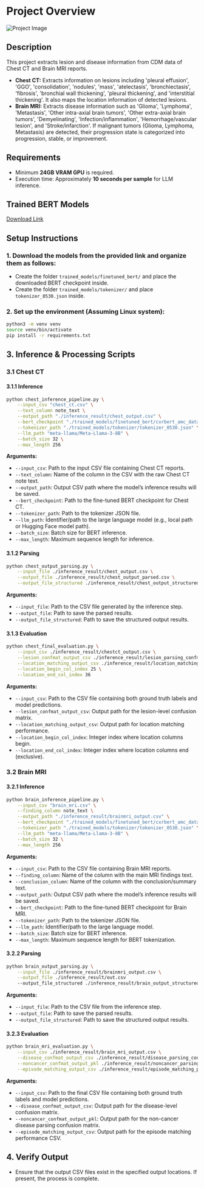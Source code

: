 # Project Overview

![Project Image](images/overview_figure.png)

## Description

This project extracts lesion and disease information from CDM data of Chest CT and Brain MRI reports.

- **Chest CT:** Extracts information on lesions including 'pleural effusion', 'GGO', 'consolidation', 'nodules', 'mass', 'atelectasis', 'bronchiectasis', 'fibrosis', 'bronchial wall thickening', 'pleural thickening', and 'interstitial thickening'. It also maps the location information of detected lesions.
- **Brain MRI:** Extracts disease information such as 'Glioma', 'Lymphoma', 'Metastasis', 'Other intra-axial brain tumors', 'Other extra-axial brain tumors', 'Demyelinating', 'Infection/inflammation', 'Hemorrhage/vascular lesion', and 'Stroke/infarction'. If malignant tumors (Glioma, Lymphoma, Metastasis) are detected, their progression state is categorized into progression, stable, or improvement.

## Requirements

- Minimum **24GB VRAM GPU** is required.
- Execution time: Approximately **10 seconds per sample** for LLM inference.

## Trained BERT Models

[Download Link](https://drive.google.com/file/d/1-sIy56c3kwbu78WVGjFKUOGLf3dpOscG/view?usp=sharing)

## Setup Instructions

### 1. **Download the models** from the provided link and organize them as follows:

   - Create the folder `trained_models/finetuned_bert/` and place the downloaded BERT checkpoint inside.
   - Create the folder `trained_models/tokenizer/` and place `tokenizer_0530.json` inside.

### 2. **Set up the environment** (Assuming Linux system):

   ```bash
   python3 -m venv venv
   source venv/bin/activate
   pip install -r requirements.txt
   ```

## 3. Inference & Processing Scripts

### 3.1 Chest CT

#### 3.1.1 Inference

```bash
python chest_inference_pipeline.py \
    --input_csv "chest_ct.csv" \
    --text_column note_text \
    --output_path "./inference_result/chest_output.csv" \
    --bert_checkpoint "./trained_models/finetuned_bert/cxrbert_amc_data_pretrain_finetune_chest" \
    --tokenizer_path "./trained_models/tokenizer/tokenizer_0530.json" \
    --llm_path "meta-llama/Meta-Llama-3-8B" \
    --batch_size 32 \
    --max_length 256
```

**Arguments:**
- `--input_csv`: Path to the input CSV file containing Chest CT reports.
- `--text_column`: Name of the column in the CSV with the raw Chest CT note text.
- `--output_path`: Output CSV path where the model’s inference results will be saved.
- `--bert_checkpoint`: Path to the fine-tuned BERT checkpoint for Chest CT.
- `--tokenizer_path`: Path to the tokenizer JSON file.
- `--llm_path`: Identifier/path to the large language model (e.g., local path or Hugging Face model path).
- `--batch_size`: Batch size for BERT inference.
- `--max_length`: Maximum sequence length for inference.

#### 3.1.2 Parsing

```bash
python chest_output_parsing.py \
    --input_file ./inference_result/chest_output.csv \
    --output_file ./inference_result/chest_output_parsed.csv \
    --output_file_structured ./inference_result/chest_output_structured.csv
```

**Arguments:**
- `--input_file`: Path to the CSV file generated by the inference step.
- `--output_file`: Path to save the parsed results.
- `--output_file_structured`: Path to save the structured output results.

#### 3.1.3 Evaluation

```bash
python chest_final_evaluation.py \
    --input_csv ./inference_result/chestct_output.csv \
    --lesion_confmat_output_csv ./inference_result/lesion_parsing_confmat.csv \
    --location_matching_output_csv ./inference_result/location_matching_performance.csv \
    --location_begin_col_index 25 \
    --location_end_col_index 36
```

**Arguments:**
- `--input_csv`: Path to the CSV file containing both ground truth labels and model predictions.
- `--lesion_confmat_output_csv`: Output path for the lesion-level confusion matrix.
- `--location_matching_output_csv`: Output path for location matching performance.
- `--location_begin_col_index`: Integer index where location columns begin.
- `--location_end_col_index`: Integer index where location columns end (exclusive).

### 3.2 Brain MRI

#### 3.2.1 Inference

```bash
python brain_inference_pipeline.py \
    --input_csv "brain_mri.csv" \
    --finding_column note_text \
    --output_path "./inference_result/brainmri_output.csv" \
    --bert_checkpoint "./trained_models/finetuned_bert/cxrbert_amc_data_pretrain_finetune_brain_mri.ckpt" \
    --tokenizer_path "./trained_models/tokenizer/tokenizer_0530.json" \
    --llm_path "meta-llama/Meta-Llama-3-8B" \
    --batch_size 32 \
    --max_length 256
```

**Arguments:**
- `--input_csv`: Path to the CSV file containing Brain MRI reports.
- `--finding_column`: Name of the column with the main MRI findings text.
- `--conclusion_column`: Name of the column with the conclusion/summary text.
- `--output_path`: Output CSV path where the model’s inference results will be saved.
- `--bert_checkpoint`: Path to the fine-tuned BERT checkpoint for Brain MRI.
- `--tokenizer_path`: Path to the tokenizer JSON file.
- `--llm_path`: Identifier/path to the large language model.
- `--batch_size`: Batch size for BERT inference.
- `--max_length`: Maximum sequence length for BERT tokenization.

#### 3.2.2 Parsing

```bash
python brain_output_parsing.py \
    --input_file ./inference_result/brainmri_output.csv \
    --output_file ./inference_result/out.csv
    --output_file_structured ./inference_result/brain_output_structured.csv
```

**Arguments:**
- `--input_file`: Path to the CSV file from the inference step.
- `--output_file`: Path to save the parsed results.
- `--output_file_structured`: Path to save the structured output results.

#### 3.2.3 Evaluation

```bash
python brain_mri_evaluation.py \
    --input_csv ./inference_result/brain_mri_output.csv \
    --disease_confmat_output_csv ./inference_result/disease_parsing_confmat.csv \
    --noncancer_confmat_output_pkl ./inference_result/noncancer_parsing_confmat.pkl \
    --episode_matching_output_csv ./inference_result/episode_matching_performance.csv
```

**Arguments:**
- `--input_csv`: Path to the final CSV file containing both ground truth labels and model predictions.
- `--disease_confmat_output_csv`: Output path for the disease-level confusion matrix.
- `--noncancer_confmat_output_pkl`: Output path for the non-cancer disease parsing confusion matrix.
- `--episode_matching_output_csv`: Output path for the episode matching performance CSV.

## 4. Verify Output

- Ensure that the output CSV files exist in the specified output locations. If present, the process is complete.
